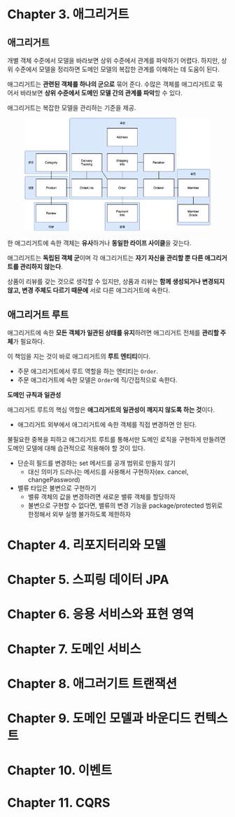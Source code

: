 # Chapter 3. 애그리거트

## 애그리거트

개별 객체 수준에서 모델을 바라보면 상위 수준에서 관계를 파악하기 어렵다. 하지만, 상위 수준에서 모델을 정리하면 도메인 모델의 복잡한 관계를 이해하는 데 도움이 된다.

애그리거트는 **관련된 객체를 하나의 군으로** 묶어 준다. 수많은 객체를 애그리거트로 묶어서 바라보면 **상위 수준에서 도메인 모델 간의 관계를 파악**할 수 있다.

애그리거트는 복잡한 모델을 관리하는 기준을 제공.

<figure><img src="../../.gitbook/assets/ddd-start/aggregate.jpg" alt=""><figcaption></figcaption></figure>

한 애그리거트에 속한 객체는 **유사**하거나 **동일한 라이프 사이클**을 갖는다.

애그리거트는 **독립된 객체 군**이며 각 애그리거트는 **자기 자신을 관리할 뿐 다른 애그리거트를 관리하지 않는다**.

상품이 리뷰를 갖는 것으로 생각할 수 있지만, 상품과 리뷰는 **함께 생성되거나 변경되지 않고, 변경 주체도 다르기 때문에** 서로 다른 애그리거트에 속한다.

## 애그리거트 루트

애그리거트에 속한 **모든 객체가 일관된 상태를 유지**하려면 애그리거트 전체를 **관리할 주체**가 필요하다.

이 책임을 지는 것이 바로 애그리거트의 **루트 엔티티**이다.

- 주문 애그리거트에서 루트 역할을 하는 엔티티는 `Order`.
- 주문 애그리거트에 속한 모델은 `Order`에 직/간접적으로 속한다.

**도메인 규칙과 일관성**

애그리거트 루트의 핵심 역할은 **애그리거트의 일관성이 깨지지 않도록 하는 것**이다.
- 애그리거트 외부에서 애그리거트에 속한 객체를 직접 변경하면 안 된다.

불필요한 중복을 피하고 애그리거트 루트를 통해서만 도메인 로직을 구현하게 만들려면 도메인 모델에 대해 습관적으로 적용해야 할 것이 있다.
- 단순히 필드를 변경하는 set 메서드를 공개 범위로 만들지 않기
  - 대신 의미가 드러나는 메서드를 사용해서 구현하자(ex. cancel, changePassword)
- 밸류 타입은 불변으로 구현하기
  - 밸류 객체의 값을 변경하려면 새로운 밸류 객체를 할당하자
  - 불변으로 구현할 수 없다면, 밸류의 변경 기능을 package/protected 범위로 한정해서 외부 실행 불가하도록 제한하자


# Chapter 4. 리포지터리와 모델

# Chapter 5. 스피링 데이터 JPA

# Chapter 6. 응용 서비스와 표현 영역

# Chapter 7. 도메인 서비스

# Chapter 8. 애그러기트 트랜잭션

# Chapter 9. 도메인 모델과 바운디드 컨텍스트

# Chapter 10. 이벤트

# Chapter 11. CQRS